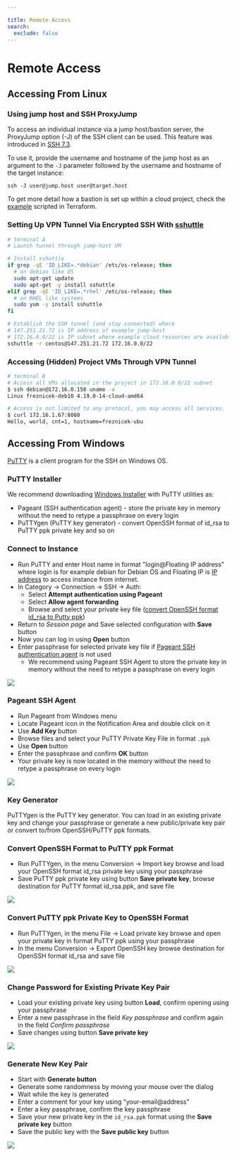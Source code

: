 ```yaml
---

title: Remote Access
search:
  exclude: false
---
```


# Remote Access

## Accessing From Linux

### Using jump host and SSH ProxyJump

To access an individual instance via a jump host/bastion server, the ProxyJump option (-J) of the SSH client can be used. This feature was introduced in [SSH 7.3](https://www.openssh.com/txt/release-7.3).

To use it, provide the username and hostname of the jump host as an argument to the `-J` parameter followed by the username and hostname of the target instance:

```shell
ssh -J user@jump.host user@target.host
```

To get more detail how a bastion is set up within a cloud project, check the [example](https://gitlab.ics.muni.cz/cloud/g2/openstack-infrastructure-as-code-automation/-/tree/master/clouds/g2/ostrava/general/terraform/modules/2tier_public_bastion_private_vm_farm) scripted in Terraform.


### Setting Up VPN Tunnel Via Encrypted SSH With [sshuttle](https://github.com/sshuttle/sshuttle)

``` sh
# terminal A
# Launch tunnel through jump-host VM

# Install sshuttle
if grep -qE 'ID_LIKE=.*debian' /etc/os-release; then
  # on debian like OS
  sudo apt-get update
  sudo apt-get -y install sshuttle
elif grep -qE 'ID_LIKE=.*rhel' /etc/os-release; then
  # on RHEL like systems
  sudo yum -y install sshuttle
fi

# Establish the SSH tunnel (and stay connected) where
# 147.251.21.72 is IP address of example jump-host
# 172.16.0.0/22 is IP subnet where example cloud resources are available
sshuttle -r centos@147.251.21.72 172.16.0.0/22
```

### Accessing (Hidden) Project VMs Through VPN Tunnel

``` sh
# terminal B
# Access all VMs allocated in the project in 172.16.0.0/22 subnet
$ ssh debian@172.16.0.158 uname -a
Linux freznicek-deb10 4.19.0-14-cloud-amd64

# Access is not limited to any protocol, you may access all services.
$ curl 172.16.1.67:8080
Hello, world, cnt=1, hostname=freznicek-ubu
```

## Accessing From Windows

[PuTTY](https://www.chiark.greenend.org.uk/~sgtatham/putty/faq.html#faq-what) is a client program for the SSH on Windows OS.

### PuTTY Installer

We recommend downloading [Windows Installer](https://www.chiark.greenend.org.uk/~sgtatham/putty/latest.html) with PuTTY utilities as:

* Pageant (SSH authentication agent) - store the private key in memory without the need to retype a passphrase on every login
* PuTTYgen (PuTTY key generator) - convert OpenSSH format of id_rsa to PuTTY ppk private key and so on

### Connect to Instance

* Run PuTTY and enter Host name in format "login@Floating IP address" where login is for example debian for Debian OS and Floating IP is [IP address](../how-to-guides/associate-floating-ips.md) to access instance from internet.
* In Category -> Connection -> SSH -> Auth:
    *  Select **Attempt authentication using Pageant**
    *  Select **Allow agent forwarding**
    *  Browse and select your private key file ([convert OpenSSH format id_rsa to Putty ppk](#convert-openssh-format-to-putty-ppk-format))
* Return to *Session page* and Save selected configuration with **Save** button
* Now you can log in using **Open** button
* Enter passphrase for selected private key file if [Pageant SSH authentication agent](#pageant-ssh-agent) is not used
    *  We recommend using Pageant SSH Agent to store the private key in memory without the need to retype a passphrase on every login

![](/img/openstack/putty/putty-connect2instance.png)

### Pageant SSH Agent

* Run Pageant from Windows menu
* Locate Pageant icon in the Notification Area and double click on it
* Use **Add Key** button
* Browse files and select your PuTTY Private Key File in format `.ppk`
* Use **Open** button
* Enter the passphrase and confirm **OK** button
* Your private key is now located in the memory without the need to retype a passphrase on every login

![](/img/openstack/putty/pageant-add-key.png)

### Key Generator

PuTTYgen is the PuTTY key generator. You can load in an existing private key and change your passphrase or generate a new public/private key pair or convert to/from OpenSSH/PuTTY ppk formats.

### Convert OpenSSH Format to PuTTY ppk Format

* Run PuTTYgen, in the menu Conversion -> Import key browse and load your OpenSSH format id_rsa private key using your passphrase
* Save PuTTY ppk private key using button **Save private key**, browse destination for PuTTY format id_rsa.ppk, and save file

![](/img/openstack/putty/puttygen-openssh2ppk.png)

### Convert PuTTY ppk Private Key to OpenSSH Format

* Run PuTTYgen, in the menu File -> Load private key browse and open your private key in format PuTTY ppk using your passphrase
* In the menu Conversion -> Export OpenSSH key browse destination for OpenSSH format id_rsa and save file

![](/img/openstack/putty/puttygen-ppk2openssh.png)

### Change Password for Existing Private Key Pair

* Load your existing private key using button **Load**, confirm opening using your passphrase
* Enter a new passphrase in the field *Key passphrase* and confirm again in the field *Confirm passphrase*
* Save changes using button **Save private key**

![](/img/openstack/putty/puttygen-passphrase.png)

### Generate New Key Pair

* Start with **Generate button**
* Generate some randomness by moving your mouse over the dialog
* Wait while the key is generated
* Enter a comment for your key using "your-email@address"
* Enter a key passphrase, confirm the key passphrase
* Save your new private key in the `id_rsa.ppk` format using the **Save private key** button
* Save the public key with the **Save public key** button

![](/img/openstack/putty/puttygen_new_key.png)
